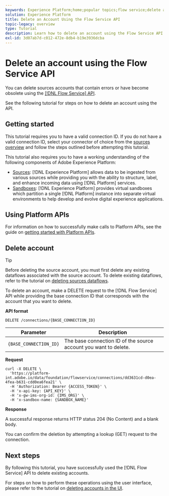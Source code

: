 ```yaml
---
keywords: Experience Platform;home;popular topics;flow service;delete accounts;delete;api
solution: Experience Platform
title: Delete an Account Using the Flow Service API
topic-legacy: overview
type: Tutorial
description: Learn how to delete an account using the Flow Service API.
exl-id: 3d07ab7d-c012-472e-8db4-b19e3936dcba
---
```

# Delete an account using the Flow Service API

You can delete sources accounts that contain errors or have become obsolete using the [[!DNL Flow Service] API](https://www.adobe.io/experience-platform-apis/references/flow-service/).

See the following tutorial for steps on how to delete an account using the API.

## Getting started

This tutorial requires you to have a valid connection ID. If you do not have a valid connection ID, select your connector of choice from the [sources overview](../../home.md) and follow the steps outlined before attempting this tutorial.

This tutorial also requires you to have a working understanding of the following components of Adobe Experience Platform:

* [Sources](../../home.md): [!DNL Experience Platform] allows data to be ingested from various sources while providing you with the ability to structure, label, and enhance incoming data using [!DNL Platform] services.
* [Sandboxes](../../../sandboxes/home.md): [!DNL Experience Platform] provides virtual sandboxes which partition a single [!DNL Platform] instance into separate virtual environments to help develop and evolve digital experience applications.

## Using Platform APIs

For information on how to successfully make calls to Platform APIs, see the guide on [getting started with Platform APIs](../../../landing/api-guide.md).

## Delete account

>[!TIP]
>
>Before deleting the source account, you must first delete any existing dataflows associated with the source account. To delete existing dataflows, refer to the tutorial on [deleting sources dataflows](./delete-dataflows.md).

To delete an account, make a DELETE request to the [!DNL Flow Service] API while providing the base connection ID that corresponds with the account that you want to delete.

**API format**

```http
DELETE /connections/{BASE_CONNECTION_ID}
```

| Parameter | Description |
| --- | --- |
| `{BASE_CONNECTION_ID}` | The base connection ID of the source account you want to delete. |

**Request**

```shell
curl -X DELETE \
  'https://platform-int.adobe.io/data/foundation/flowservice/connections/dd3631cd-d0ea-4fea-b631-cdd0ea6fea21' \
  -H 'Authorization: Bearer {ACCESS_TOKEN}' \
  -H 'x-api-key: {API_KEY}' \
  -H 'x-gw-ims-org-id: {IMS_ORG}' \
  -H 'x-sandbox-name: {SANDBOX_NAME}'
```

**Response**

A successful response returns HTTP status 204 (No Content) and a blank body.

You can confirm the deletion by attempting a lookup (GET) request to the connection.

## Next steps

By following this tutorial, you have successfully used the [!DNL Flow Service] API to delete existing accounts.

For steps on how to perform these operations using the user interface, please refer to the tutorial on [deleting accounts in the UI](../../tutorials/ui/delete-accounts.md).

